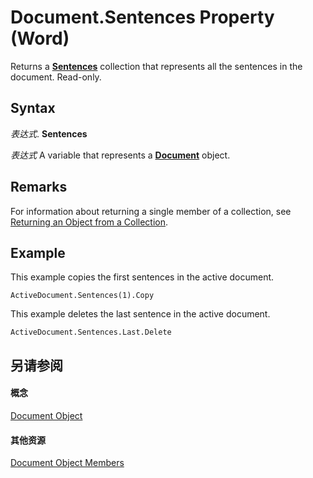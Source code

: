 
# Document.Sentences Property (Word)

Returns a  **[Sentences](bcb9653d-bada-8e51-f47d-58f17dae19fe.md)** collection that represents all the sentences in the document. Read-only.


## Syntax

 _表达式_. **Sentences**

 _表达式_ A variable that represents a **[Document](8d83487a-2345-a036-a916-971c9db5b7fb.md)** object.


## Remarks

For information about returning a single member of a collection, see [Returning an Object from a Collection](28f76384-f495-9640-a7c8-10ada3fac727.md).


## Example

This example copies the first sentences in the active document.


```
ActiveDocument.Sentences(1).Copy
```

This example deletes the last sentence in the active document.




```
ActiveDocument.Sentences.Last.Delete
```


## 另请参阅


#### 概念


[Document Object](8d83487a-2345-a036-a916-971c9db5b7fb.md)
#### 其他资源


[Document Object Members](http://msdn.microsoft.com/library/fc9ab457-0888-f917-3d52-387168ac23b9%28Office.15%29.aspx)